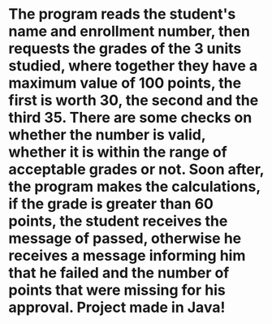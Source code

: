 # The program reads the student's name and enrollment number, then requests the grades of the 3 units studied, where together they have a maximum value of 100 points, the first is worth 30, the second and the third 35. There are some checks on whether the number is valid, whether it is within the range of acceptable grades or not. Soon after, the program makes the calculations, if the grade is greater than 60 points, the student receives the message of passed, otherwise he receives a message informing him that he failed and the number of points that were missing for his approval. Project made in Java!
